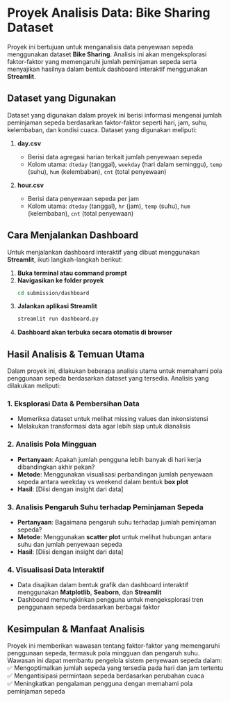 # Proyek Analisis Data: **Bike Sharing Dataset**  
Proyek ini bertujuan untuk menganalisis data penyewaan sepeda menggunakan dataset **Bike Sharing**. Analisis ini akan mengeksplorasi faktor-faktor yang memengaruhi jumlah peminjaman sepeda serta menyajikan hasilnya dalam bentuk dashboard interaktif menggunakan **Streamlit**.  

## **Dataset yang Digunakan**  
Dataset yang digunakan dalam proyek ini berisi informasi mengenai jumlah peminjaman sepeda berdasarkan faktor-faktor seperti hari, jam, suhu, kelembaban, dan kondisi cuaca. Dataset yang digunakan meliputi:  

1. **day.csv**  
   - Berisi data agregasi harian terkait jumlah penyewaan sepeda  
   - Kolom utama: `dteday` (tanggal), `weekday` (hari dalam seminggu), `temp` (suhu), `hum` (kelembaban), `cnt` (total penyewaan)  

2. **hour.csv**  
   - Berisi data penyewaan sepeda per jam  
   - Kolom utama: `dteday` (tanggal), `hr` (jam), `temp` (suhu), `hum` (kelembaban), `cnt` (total penyewaan)  

## **Cara Menjalankan Dashboard**  
Untuk menjalankan dashboard interaktif yang dibuat menggunakan **Streamlit**, ikuti langkah-langkah berikut:  

1. **Buka terminal atau command prompt**  
2. **Navigasikan ke folder proyek**  
   ```bash
   cd submission/dashboard
   ```
3. **Jalankan aplikasi Streamlit**  
   ```bash
   streamlit run dashboard.py
   ```
4. **Dashboard akan terbuka secara otomatis di browser**  

## **Hasil Analisis & Temuan Utama**  
Dalam proyek ini, dilakukan beberapa analisis utama untuk memahami pola penggunaan sepeda berdasarkan dataset yang tersedia. Analisis yang dilakukan meliputi:  

### **1. Eksplorasi Data & Pembersihan Data**  
   - Memeriksa dataset untuk melihat missing values dan inkonsistensi  
   - Melakukan transformasi data agar lebih siap untuk dianalisis  

### **2. Analisis Pola Mingguan**  
   - **Pertanyaan**: Apakah jumlah pengguna lebih banyak di hari kerja dibandingkan akhir pekan?  
   - **Metode**: Menggunakan visualisasi perbandingan jumlah penyewaan sepeda antara weekday vs weekend dalam bentuk **box plot**  
   - **Hasil**: [Diisi dengan insight dari data]  

### **3. Analisis Pengaruh Suhu terhadap Peminjaman Sepeda**  
   - **Pertanyaan**: Bagaimana pengaruh suhu terhadap jumlah peminjaman sepeda?  
   - **Metode**: Menggunakan **scatter plot** untuk melihat hubungan antara suhu dan jumlah penyewaan sepeda  
   - **Hasil**: [Diisi dengan insight dari data]  

### **4. Visualisasi Data Interaktif**  
   - Data disajikan dalam bentuk grafik dan dashboard interaktif menggunakan **Matplotlib**, **Seaborn**, dan **Streamlit**  
   - Dashboard memungkinkan pengguna untuk mengeksplorasi tren penggunaan sepeda berdasarkan berbagai faktor  

## **Kesimpulan & Manfaat Analisis**  
Proyek ini memberikan wawasan tentang faktor-faktor yang memengaruhi penggunaan sepeda, termasuk pola mingguan dan pengaruh suhu. Wawasan ini dapat membantu pengelola sistem penyewaan sepeda dalam:  
✅ Mengoptimalkan jumlah sepeda yang tersedia pada hari dan jam tertentu  
✅ Mengantisipasi permintaan sepeda berdasarkan perubahan cuaca  
✅ Meningkatkan pengalaman pengguna dengan memahami pola peminjaman sepeda  

